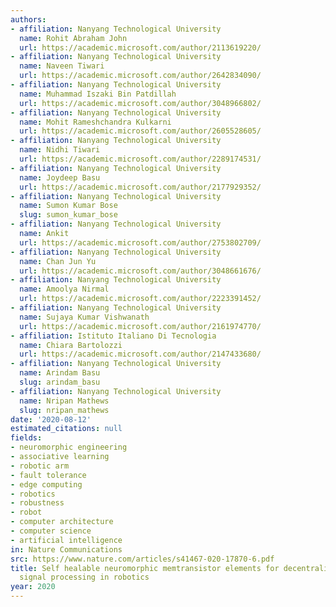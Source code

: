 ```yaml
---
authors:
- affiliation: Nanyang Technological University
  name: Rohit Abraham John
  url: https://academic.microsoft.com/author/2113619220/
- affiliation: Nanyang Technological University
  name: Naveen Tiwari
  url: https://academic.microsoft.com/author/2642834090/
- affiliation: Nanyang Technological University
  name: Muhammad Iszaki Bin Patdillah
  url: https://academic.microsoft.com/author/3048966802/
- affiliation: Nanyang Technological University
  name: Mohit Rameshchandra Kulkarni
  url: https://academic.microsoft.com/author/2605528605/
- affiliation: Nanyang Technological University
  name: Nidhi Tiwari
  url: https://academic.microsoft.com/author/2289174531/
- affiliation: Nanyang Technological University
  name: Joydeep Basu
  url: https://academic.microsoft.com/author/2177929352/
- affiliation: Nanyang Technological University
  name: Sumon Kumar Bose
  slug: sumon_kumar_bose
- affiliation: Nanyang Technological University
  name: Ankit
  url: https://academic.microsoft.com/author/2753802709/
- affiliation: Nanyang Technological University
  name: Chan Jun Yu
  url: https://academic.microsoft.com/author/3048661676/
- affiliation: Nanyang Technological University
  name: Amoolya Nirmal
  url: https://academic.microsoft.com/author/2223391452/
- affiliation: Nanyang Technological University
  name: Sujaya Kumar Vishwanath
  url: https://academic.microsoft.com/author/2161974770/
- affiliation: Istituto Italiano Di Tecnologia
  name: Chiara Bartolozzi
  url: https://academic.microsoft.com/author/2147433680/
- affiliation: Nanyang Technological University
  name: Arindam Basu
  slug: arindam_basu
- affiliation: Nanyang Technological University
  name: Nripan Mathews
  slug: nripan_mathews
date: '2020-08-12'
estimated_citations: null
fields:
- neuromorphic engineering
- associative learning
- robotic arm
- fault tolerance
- edge computing
- robotics
- robustness
- robot
- computer architecture
- computer science
- artificial intelligence
in: Nature Communications
src: https://www.nature.com/articles/s41467-020-17870-6.pdf
title: Self healable neuromorphic memtransistor elements for decentralized sensory
  signal processing in robotics
year: 2020
---
```

